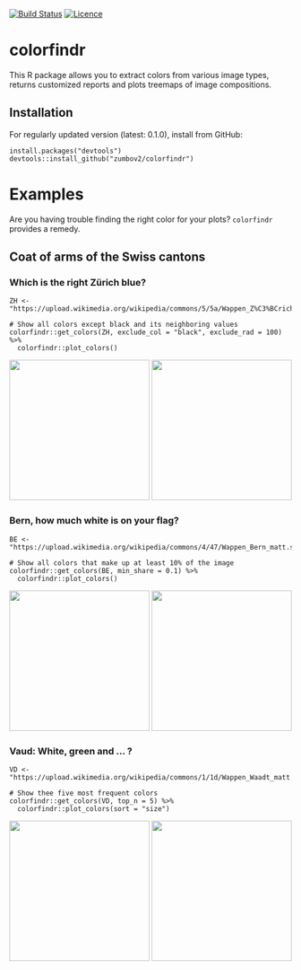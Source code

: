 [![Build Status](https://travis-ci.org/zumbov2/colorfindr.svg?branch=master)](https://travis-ci.org/zumbov2/colorfindr)
[![Licence](https://img.shields.io/badge/licence-GPL--3-blue.svg)](https://www.gnu.org/licenses/gpl-3.0.en.html)

# colorfindr
This R package allows you to extract colors from various image types, returns customized reports and plots treemaps of image compositions.

## Installation
For regularly updated version (latest: 0.1.0), install from GitHub:
```
install.packages("devtools")
devtools::install_github("zumbov2/colorfindr")
```

# Examples
Are you having trouble finding the right color for your plots? `colorfindr` provides a remedy.

## Coat of arms of the Swiss cantons
### Which is the right Zürich blue?
```
ZH <- "https://upload.wikimedia.org/wikipedia/commons/5/5a/Wappen_Z%C3%BCrich_matt.svg"

# Show all colors except black and its neighboring values
colorfindr::get_colors(ZH, exclude_col = "black", exclude_rad = 100) %>% 
  colorfindr::plot_colors()
```
<img src="https://upload.wikimedia.org/wikipedia/commons/5/5a/Wappen_Z%C3%BCrich_matt.svg" height="250"> <img src="https://raw.githubusercontent.com/zumbov2/colorfindr/master/img/zh.png" height="250">

### Bern, how much white is on your flag?
```
BE <- "https://upload.wikimedia.org/wikipedia/commons/4/47/Wappen_Bern_matt.svg"

# Show all colors that make up at least 10% of the image
colorfindr::get_colors(BE, min_share = 0.1) %>% 
  colorfindr::plot_colors()
```
<img src="https://upload.wikimedia.org/wikipedia/commons/4/47/Wappen_Bern_matt.svg" height="250"> <img src="https://raw.githubusercontent.com/zumbov2/colorfindr/master/img/be.png" height="250">


### Vaud: White, green and ... ?
```
VD <- "https://upload.wikimedia.org/wikipedia/commons/1/1d/Wappen_Waadt_matt.svg"

# Show thee five most frequent colors
colorfindr::get_colors(VD, top_n = 5) %>%
  colorfindr::plot_colors(sort = "size")
```
<img src="https://upload.wikimedia.org/wikipedia/commons/1/1d/Wappen_Waadt_matt.svg" height="250"> <img src="https://raw.githubusercontent.com/zumbov2/colorfindr/master/img/vd.png" height="250">
